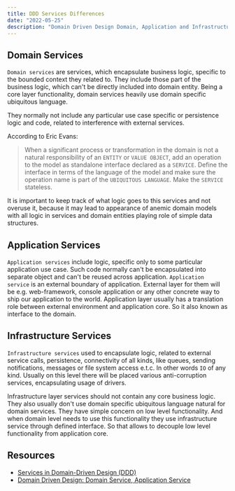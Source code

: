 ```yaml
---
title: DDD Services Differences
date: "2022-05-25"
description: "Domain Driven Design Domain, Application and Infrastructure services"
---
```


## Domain Services

`Domain services` are services, which encapsulate business logic, specific to the bounded context
they related to. They include those part of the business logic, which can't be directly included 
into domain entity.
Being a core layer functionality, domain services heavily use domain specific ubiquitous language.

They normally not include any particular use case specific or persistence logic and code, related to interference with external services.

According to Eric Evans:

> When a significant process or transformation in the domain is not a natural responsibility of an `ENTITY` or `VALUE OBJECT`, add an operation to the model as standalone interface declared as a `SERVICE`. 
> Define the interface in terms of the language of the model and make sure the operation name is part of the `UBIQUITOUS LANGUAGE`. Make the `SERVICE` stateless.

It is important to keep track of what logic goes to this services and not overuse it, because
it may lead to appearance of anemic domain models with all logic in services and domain entities
playing role of simple data structures.


## Application Services

`Application services` include logic, specific only to some particular application use case. Such
code normally can't be encapsulated into separate object and can't be reused across application.
`Application service` is an external boundary of application. External layer for them will be e.g.
web-framework, console application or any other concrete way to ship our application to the world.
Application layer usually has a translation role between external environment and application core. So it also known as interface to the domain.

## Infrastructure Services

`Infrastructure services` used to encapsulate logic, related to external service calls, persistence, connectivity of all kinds, like queues, sending notifications, messages or file system access e.t.c. In other words `IO` of any kind.
Usually on this level there will be placed various anti-corruption services, encapsulating usage of drivers. 

Infrastructure layer services should not contain any core business logic. They also usually don't use domain specific ubiquitous language natural for domain services. They have simple concern on low level functionality. And when domain level needs to use this functionality they use infrastructure service through defined interface. So that allows to decouple low level functionality from application core.



## Resources

- [Services in Domain-Driven Design (DDD)](http://gorodinski.com/blog/2012/04/14/services-in-domain-driven-design-ddd/)
- [Domain Driven Design: Domain Service, Application Service](https://stackoverflow.com/questions/2268699/domain-driven-design-domain-service-application-service)
